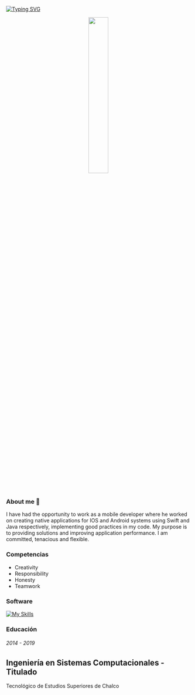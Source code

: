 

<a href="https://git.io/typing-svg"><img src="https://readme-typing-svg.demolab.com?font=Fira+Code&pause=1000&center=verdadero&vCenter=FALSO&repeat=verdadero&random=FALSO&width=435&lines=Hi+my+name+is+Samuel;Welcome+to+my+Profile" alt="Typing SVG" /></a>

<p align="center" width="100%">
    <img width="33%" src="https://i.postimg.cc/QNFJfdgF/FOTO-SAM2.jpg">
</p>


### About me 👋
I have had the opportunity to work as a mobile developer where he
worked on creating native applications for IOS and Android systems
using Swift and Java respectively, implementing good practices in my
code. My purpose is to providing solutions and improving
application performance. I am committed, tenacious and flexible.

### Competencias
- Creativity
- Responsibility
- Honesty
- Teamwork

### Software

[![My Skills](https://skillicons.dev/icons?i=swift,bitbucket,firebase,cs,mysql,androidstudio,java,sqlite,git,dotnet&perline=5)](https://skillicons.dev)

### Educación 
###### 2014 - 2019

Ingeniería en Sistemas Computacionales - Titulado
---
Tecnológico de Estudios Superiores de Chalco



<!--
**SamuelChavezLopez/samuelchavezlopez** is a ✨ _special_ ✨ repository because its `README.md` (this file) appears on your GitHub profile.

Here are some ideas to get you started:

- 🔭 I’m currently working on ...
- 🌱 I’m currently learning ...
- 👯 I’m looking to collaborate on ...
- 🤔 I’m looking for help with ...
- 💬 Ask me about ...
- 📫 How to reach me: ...
- 😄 Pronouns: ...
- ⚡ Fun fact: ...
-->
